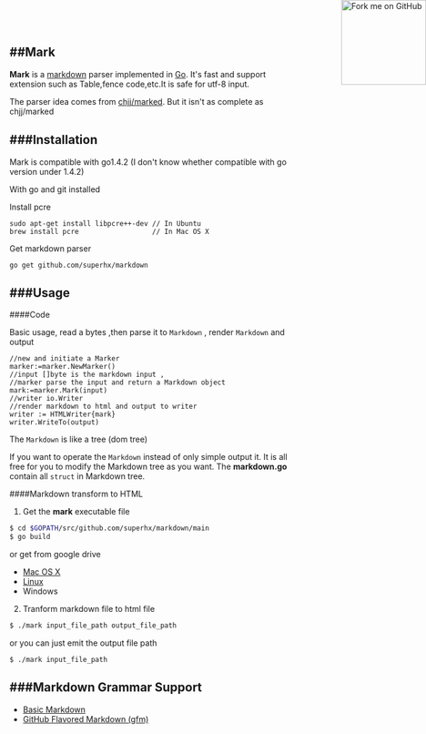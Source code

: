 ##Mark
---
**Mark** is a [markdown](http://daringfireball.net/projects/markdown/syntax) parser implemented in [Go](http://golang.org/). It's fast and support extension such as Table,fence code,etc.It is safe for utf-8 input.

The parser idea comes from [chjj/marked](https://github.com/chjj/marked). But it isn't as complete as chjj/marked

###Installation
---
Mark is compatible with go1.4.2 (I don't know whether compatible with go version under 1.4.2)

With go and git installed

Install pcre
```
sudo apt-get install libpcre++-dev // In Ubuntu
brew install pcre				   // In Mac OS X
```
Get markdown parser

``` golang
go get github.com/superhx/markdown
```
###Usage
---
####Code

Basic usage, read a bytes ,then parse it to `Markdown` , render `Markdown` and output
``` golang
//new and initiate a Marker
marker:=marker.NewMarker()
//input []byte is the markdown input ,
//marker parse the input and return a Markdown object
mark:=marker.Mark(input)
//writer io.Writer
//render markdown to html and output to writer
writer := HTMLWriter{mark}
writer.WriteTo(output)
```
The `Markdown` is like a tree (dom tree)

If you want to operate the `Markdown` instead of only simple output it. It is all free for you to modify the Markdown tree as you want. The **markdown.go** contain all `struct` in Markdown tree.

####Markdown transform to HTML

1. Get the **mark** executable file
``` sh
$ cd $GOPATH/src/github.com/superhx/markdown/main
$ go build
```
 or get from google drive
  - [Mac OS X](https://drive.google.com/file/d/0B3wRzs_xbfwQWUt0OEZOMjdjd1U/view?usp=sharing)
  - [Linux](https://drive.google.com/file/d/0B3wRzs_xbfwQTjFCS0M4YTZ5SVE/view?usp=sharing)
  - Windows

2. Tranform markdown file to html file
``` sh
$ ./mark input_file_path output_file_path
```
or you can just emit the output file path
```
$ ./mark input_file_path
```

###Markdown Grammar Support
---
- [Basic Markdown](http://daringfireball.net/projects/markdown/syntax)
- [GitHub Flavored Markdown (gfm)](https://help.github.com/articles/github-flavored-markdown/)


<div><a href="https://github.com/superhx/markdown"><img style="position: absolute; top: 0; right: 0; border: 0; width: 149px; height: 149px;" src="http://aral.github.com/fork-me-on-github-retina-ribbons/right-graphite@2x.png" alt="Fork me on GitHub"></a></div>
